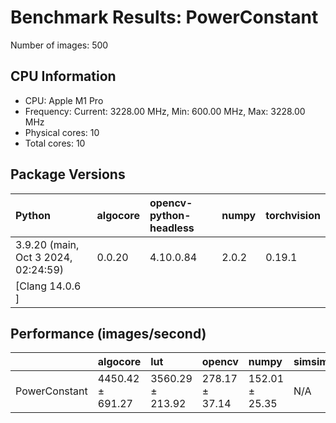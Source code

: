# Benchmark Results: PowerConstant

Number of images: 500

## CPU Information

- CPU: Apple M1 Pro
- Frequency: Current: 3228.00 MHz, Min: 600.00 MHz, Max: 3228.00 MHz
- Physical cores: 10
- Total cores: 10

## Package Versions

| Python                                | algocore   | opencv-python-headless   | numpy   | torchvision   |
|:--------------------------------------|:-----------|:-------------------------|:--------|:--------------|
| 3.9.20 (main, Oct  3 2024, 02:24:59)  | 0.0.20     | 4.10.0.84                | 2.0.2   | 0.19.1        |
| [Clang 14.0.6 ]                       |            |                          |         |               |

## Performance (images/second)

|               | algocore         | lut              | opencv         | numpy          | simsimd   |
|:--------------|:-----------------|:-----------------|:---------------|:---------------|:----------|
| PowerConstant | 4450.42 ± 691.27 | 3560.29 ± 213.92 | 278.17 ± 37.14 | 152.01 ± 25.35 | N/A       |
